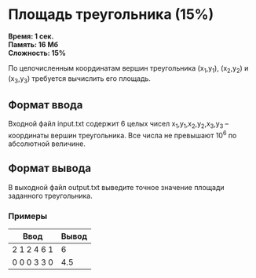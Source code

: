 <h1 class="title">Площадь треугольника (15%)</h1>
<p><b>Время: 1 сек.<br>Память: 16 Мб<br>Сложность: 15%</b></p>
<p>По целочисленным координатам вершин треугольника (x<sub>1</sub>,y<sub>1</sub>), (x<sub>2</sub>,y<sub>2</sub>) и (x<sub>3</sub>,y<sub>3</sub>) требуется вычислить его площадь.</p>
<h2>Формат ввода</h2>
<p>Входной файл input.txt содержит 6 целых чисел x<sub>1</sub>,y<sub>1</sub>,x<sub>2</sub>,y<sub>2</sub>,x<sub>3</sub>,y<sub>3</sub> – координаты вершин треугольника. Все числа не превышают 10<sup>6</sup> по абсолютной величине.</p>
<h2>Формат вывода</h2>
<p>В выходной файл output.txt выведите точное значение площади заданного треугольника.</p>
<h3>Примеры</h3>
<table class="sample-tests">
  <thead>
     <tr>
        <th>Ввод</th>
        <th>Вывод</th>
     </tr>
  </thead>
  <tbody>
     <tr>
        <td>2 1 2 4 6 1</td>
        <td>6</td>
     </tr>
     <tr>
         <td>0 0 0 3 3 0</td>
         <td>4.5</td>
      </tr>
  </tbody>
</table>
